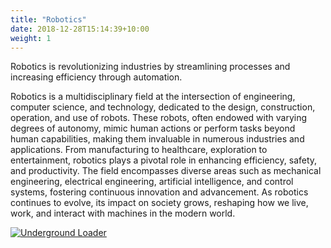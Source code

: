 ```yaml
---
title: "Robotics"
date: 2018-12-28T15:14:39+10:00
weight: 1
---
```


Robotics is revolutionizing industries by streamlining processes and increasing efficiency through automation.
<!--more-->

Robotics is a multidisciplinary field at the intersection of engineering, computer science, and technology, dedicated to the design, construction, operation, and use of robots. These robots, often endowed with varying degrees of autonomy, mimic human actions or perform tasks beyond human capabilities, making them invaluable in numerous industries and applications. From manufacturing to healthcare, exploration to entertainment, robotics plays a pivotal role in enhancing efficiency, safety, and productivity. The field encompasses diverse areas such as mechanical engineering, electrical engineering, artificial intelligence, and control systems, fostering continuous innovation and advancement. As robotics continues to evolve, its impact on society grows, reshaping how we live, work, and interact with machines in the modern world.

[![Underground Loader](http://img.youtube.com/vi/N4b8kD8Ej_c/0.jpg)](http://www.youtube.com/watch?v=N4b8kD8Ej_c)
